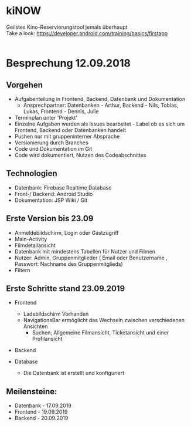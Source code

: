 # kiNOW
Geilstes Kino-Reservierungstool jemals überhaupt
<br>
Take a look: https://developer.android.com/training/basics/firstapp <br><br>
# Besprechung 12.09.2018

## Vorgehen

- Aufgabenteilung in Frontend, Backend, Datenbank und Dokumentation
  - Ansprechpartner: Datenbanken - Arthur, Backend - Nils, Tobias, Lukas, Frontend - Dennis, Julie
- Terminplan unter 'Projekt'
- Einzelne Aufgaben werden als Issues bearbeitet - Label ob es sich um Frontend, Backend oder Datenbanken handelt
- Pushen nur mit gruppeninterner Absprache
- Versionierung durch Branches
- Code und Dokumentation im Git
- Code wird dokumentiert, Nutzen des Codeabschnittes

## Technologien

- Datenbank: Firebase Realtime Database
- Front-/ Backend: Android Studio
- Dokumentation: JSP Wiki / Git

## Erste Version bis 23.09

- Anmeldebildschirm, Login oder Gastzugriff
- Main-Activity
- Filmdetailansicht
- Datenbank mit mindestens Tabellen für Nutzer und Filmen
- Nutzer: Admin, Gruppenmitglieder ( Email oder Benutzername , Passwort: Nachname des Gruppenmitglieds)
- Filtern

## Erste Schritte stand 23.09.2019
- Frontend 
  - Ladebildschirm Vorhanden 
  - NavigationsBar ermöglicht das Wechseln zwischen verschiedenen Ansichten 
    - Suchen, Allgemeine Filmansicht, Ticketansicht und einer Profilansicht

- Backend 
    
- Database
   - Die Datenbank ist erstellt und konfiguriert

## Meilensteine: 
- Datenbank - 17.09.2019
- Frontend - 19.09.2019
- Backend - 20.09.2019
